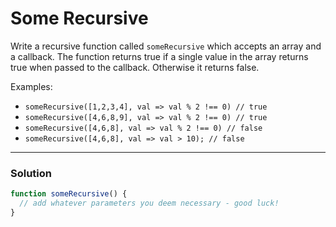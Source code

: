 # Some Recursive

Write a recursive function called `someRecursive` which accepts an array and a callback. The function returns true if a single value in the array returns true when passed to the callback. Otherwise it returns false.

Examples:
* `someRecursive([1,2,3,4], val => val % 2 !== 0) // true`
* `someRecursive([4,6,8,9], val => val % 2 !== 0) // true`
* `someRecursive([4,6,8], val => val % 2 !== 0) // false`
* `someRecursive([4,6,8], val => val > 10); // false`

---

### Solution
```js
function someRecursive() {
  // add whatever parameters you deem necessary - good luck!
}
```
